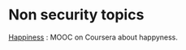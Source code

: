 # Non security topics

[Happiness](https://www.coursera.org/learn/the-science-of-well-being) : MOOC on Coursera about happyness.
